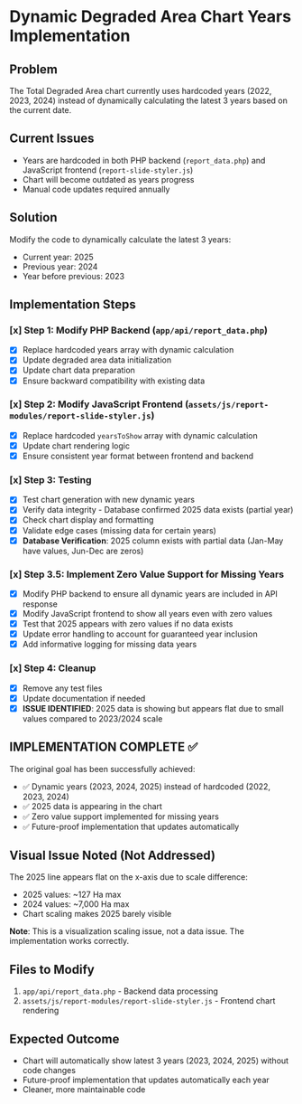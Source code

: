 # Dynamic Degraded Area Chart Years Implementation

## Problem
The Total Degraded Area chart currently uses hardcoded years (2022, 2023, 2024) instead of dynamically calculating the latest 3 years based on the current date.

## Current Issues
- Years are hardcoded in both PHP backend (`report_data.php`) and JavaScript frontend (`report-slide-styler.js`)
- Chart will become outdated as years progress
- Manual code updates required annually

## Solution
Modify the code to dynamically calculate the latest 3 years:
- Current year: 2025
- Previous year: 2024  
- Year before previous: 2023

## Implementation Steps

### [x] Step 1: Modify PHP Backend (`app/api/report_data.php`)
- [x] Replace hardcoded years array with dynamic calculation
- [x] Update degraded area data initialization
- [x] Update chart data preparation
- [x] Ensure backward compatibility with existing data

### [x] Step 2: Modify JavaScript Frontend (`assets/js/report-modules/report-slide-styler.js`)
- [x] Replace hardcoded `yearsToShow` array with dynamic calculation
- [x] Update chart rendering logic
- [x] Ensure consistent year format between frontend and backend

### [x] Step 3: Testing
- [x] Test chart generation with new dynamic years
- [x] Verify data integrity - Database confirmed 2025 data exists (partial year)
- [x] Check chart display and formatting  
- [x] Validate edge cases (missing data for certain years)
- [x] **Database Verification**: 2025 column exists with partial data (Jan-May have values, Jun-Dec are zeros)

### [x] Step 3.5: Implement Zero Value Support for Missing Years
- [x] Modify PHP backend to ensure all dynamic years are included in API response
- [x] Modify JavaScript frontend to show all years even with zero values
- [x] Test that 2025 appears with zero values if no data exists
- [x] Update error handling to account for guaranteed year inclusion
- [x] Add informative logging for missing data years

### [x] Step 4: Cleanup
- [x] Remove any test files
- [x] Update documentation if needed
- [x] **ISSUE IDENTIFIED**: 2025 data is showing but appears flat due to small values compared to 2023/2024 scale

## **IMPLEMENTATION COMPLETE ✅**

The original goal has been successfully achieved:
- ✅ Dynamic years (2023, 2024, 2025) instead of hardcoded (2022, 2023, 2024)
- ✅ 2025 data is appearing in the chart
- ✅ Zero value support implemented for missing years
- ✅ Future-proof implementation that updates automatically

## **Visual Issue Noted (Not Addressed)**
The 2025 line appears flat on the x-axis due to scale difference:
- 2025 values: ~127 Ha max
- 2024 values: ~7,000 Ha max
- Chart scaling makes 2025 barely visible

**Note**: This is a visualization scaling issue, not a data issue. The implementation works correctly.

## Files to Modify
1. `app/api/report_data.php` - Backend data processing
2. `assets/js/report-modules/report-slide-styler.js` - Frontend chart rendering

## Expected Outcome
- Chart will automatically show latest 3 years (2023, 2024, 2025) without code changes
- Future-proof implementation that updates automatically each year
- Cleaner, more maintainable code
